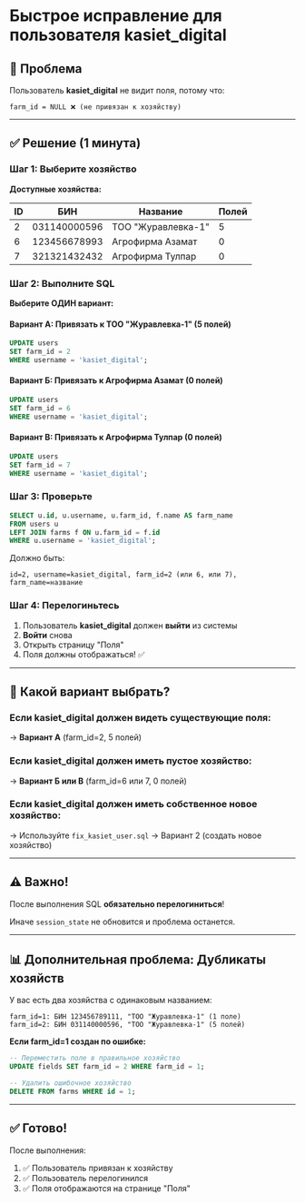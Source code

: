 # Быстрое исправление для пользователя kasiet_digital

## 🔴 Проблема

Пользователь **kasiet_digital** не видит поля, потому что:
```
farm_id = NULL ❌ (не привязан к хозяйству)
```

---

## ✅ Решение (1 минута)

### Шаг 1: Выберите хозяйство

**Доступные хозяйства:**

| ID | БИН | Название | Полей |
|----|-----|----------|-------|
| 2 | 031140000596 | ТОО "Журавлевка-1" | 5 |
| 6 | 123456678993 | Агрофирма Азамат | 0 |
| 7 | 321321432432 | Агрофирма Тулпар | 0 |

### Шаг 2: Выполните SQL

**Выберите ОДИН вариант:**

#### Вариант А: Привязать к ТОО "Журавлевка-1" (5 полей)
```sql
UPDATE users
SET farm_id = 2
WHERE username = 'kasiet_digital';
```

#### Вариант Б: Привязать к Агрофирма Азамат (0 полей)
```sql
UPDATE users
SET farm_id = 6
WHERE username = 'kasiet_digital';
```

#### Вариант В: Привязать к Агрофирма Тулпар (0 полей)
```sql
UPDATE users
SET farm_id = 7
WHERE username = 'kasiet_digital';
```

### Шаг 3: Проверьте

```sql
SELECT u.id, u.username, u.farm_id, f.name AS farm_name
FROM users u
LEFT JOIN farms f ON u.farm_id = f.id
WHERE u.username = 'kasiet_digital';
```

Должно быть:
```
id=2, username=kasiet_digital, farm_id=2 (или 6, или 7), farm_name=название
```

### Шаг 4: Перелогиньтесь

1. Пользователь **kasiet_digital** должен **выйти** из системы
2. **Войти** снова
3. Открыть страницу "Поля"
4. Поля должны отображаться! ✅

---

## 🎯 Какой вариант выбрать?

### Если kasiet_digital должен видеть существующие поля:
→ **Вариант А** (farm_id=2, 5 полей)

### Если kasiet_digital должен иметь пустое хозяйство:
→ **Вариант Б или В** (farm_id=6 или 7, 0 полей)

### Если kasiet_digital должен иметь собственное новое хозяйство:
→ Используйте `fix_kasiet_user.sql` → Вариант 2 (создать новое хозяйство)

---

## ⚠️ Важно!

После выполнения SQL **обязательно перелогиниться**!

Иначе `session_state` не обновится и проблема останется.

---

## 📊 Дополнительная проблема: Дубликаты хозяйств

У вас есть два хозяйства с одинаковым названием:

```
farm_id=1: БИН 123456789111, "ТОО "Журавлевка-1" (1 поле)
farm_id=2: БИН 031140000596, "ТОО "Журавлевка-1" (5 полей)
```

**Если farm_id=1 создан по ошибке:**

```sql
-- Переместить поле в правильное хозяйство
UPDATE fields SET farm_id = 2 WHERE farm_id = 1;

-- Удалить ошибочное хозяйство
DELETE FROM farms WHERE id = 1;
```

---

## ✅ Готово!

После выполнения:
1. ✅ Пользователь привязан к хозяйству
2. ✅ Пользователь перелогинился
3. ✅ Поля отображаются на странице "Поля"
